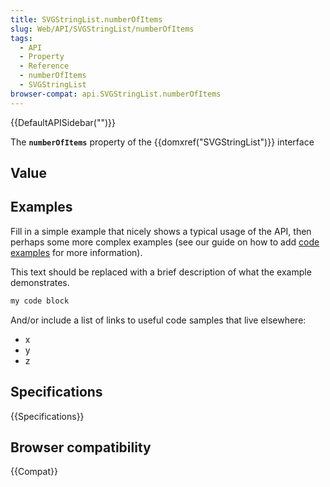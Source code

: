 ```yaml
---
title: SVGStringList.numberOfItems
slug: Web/API/SVGStringList/numberOfItems
tags:
  - API
  - Property
  - Reference
  - numberOfItems
  - SVGStringList
browser-compat: api.SVGStringList.numberOfItems
---
```

{{DefaultAPISidebar("")}}

The **`numberOfItems`** property of the {{domxref("SVGStringList")}} interface 

## Value



## Examples

Fill in a simple example that nicely shows a typical usage of the API, then perhaps some more complex examples (see our guide on how to add [code examples](/en-US/docs/MDN/Contribute/Structures/Code_examples) for more information).

This text should be replaced with a brief description of what the example demonstrates.

```js
my code block
```

And/or include a list of links to useful code samples that live elsewhere:

*   x
*   y
*   z

## Specifications

{{Specifications}}

## Browser compatibility

{{Compat}}


